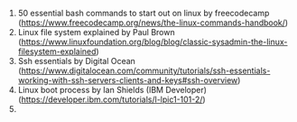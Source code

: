 1. 50 essential bash commands to start out on linux by freecodecamp (https://www.freecodecamp.org/news/the-linux-commands-handbook/)
2.  Linux file system explained by Paul Brown (https://www.linuxfoundation.org/blog/blog/classic-sysadmin-the-linux-filesystem-explained)
3. Ssh essentials by Digital Ocean (https://www.digitalocean.com/community/tutorials/ssh-essentials-working-with-ssh-servers-clients-and-keys#ssh-overview)
4. Linux boot process by Ian Shields (IBM Developer) (https://developer.ibm.com/tutorials/l-lpic1-101-2/)
5. 

